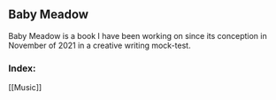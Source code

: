 ## Baby Meadow

Baby Meadow is a book I have been working on since its conception in November of 2021 in a creative writing mock-test.

### Index:
[[Music]]